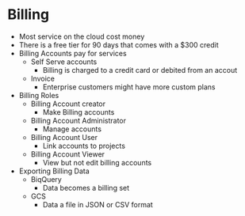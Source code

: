 # Billing
- Most service on the cloud cost money
- There is a free tier for 90 days that comes with a $300 credit
- Billing Accounts pay for services
    - Self Serve accounts
        - Billing is charged to a credit card or debited from an accout
    - Invoice
        - Enterprise customers might have more custom plans
- Billing Roles
    - Billing Account creator  
        - Make Billing accounts
    - Billing Account Administrator
        - Manage accounts
    - Billing Account User
        - Link accounts to projects
    - Billing Account Viewer
        - View but not edit billing accounts
- Exporting Billing Data
    - BiqQuery
        - Data becomes a billing set
    - GCS 
        - Data a file in JSON or CSV format
        

    